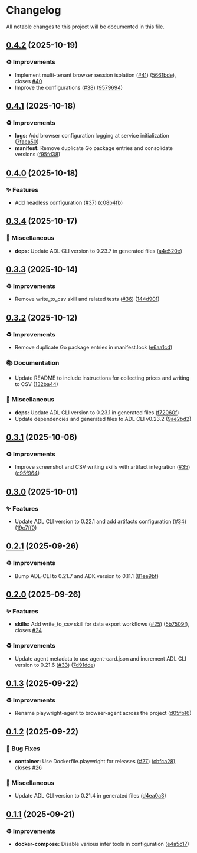 # Changelog

All notable changes to this project will be documented in this file.

## [0.4.2](https://github.com/inference-gateway/browser-agent/compare/v0.4.1...v0.4.2) (2025-10-19)

### ♻️ Improvements

* Implement multi-tenant browser session isolation ([#41](https://github.com/inference-gateway/browser-agent/issues/41)) ([5661bde](https://github.com/inference-gateway/browser-agent/commit/5661bdebbb1b9e069d97de3cc4d51780ee2fe56a)), closes [#40](https://github.com/inference-gateway/browser-agent/issues/40)
* Improve the configurations ([#38](https://github.com/inference-gateway/browser-agent/issues/38)) ([9579694](https://github.com/inference-gateway/browser-agent/commit/9579694e5b877fad9ce394765ff95ab84c5af3f7))

## [0.4.1](https://github.com/inference-gateway/browser-agent/compare/v0.4.0...v0.4.1) (2025-10-18)

### ♻️ Improvements

* **logs:** Add browser configuration logging at service initialization ([7faea50](https://github.com/inference-gateway/browser-agent/commit/7faea50267018038e26ee6f2a0e8af7a645af889))
* **manifest:** Remove duplicate Go package entries and consolidate versions ([f95fd38](https://github.com/inference-gateway/browser-agent/commit/f95fd38f2829caddebd4c819b1a73260e36836e4))

## [0.4.0](https://github.com/inference-gateway/browser-agent/compare/v0.3.4...v0.4.0) (2025-10-18)

### ✨ Features

* Add headless configuration ([#37](https://github.com/inference-gateway/browser-agent/issues/37)) ([c08b4fb](https://github.com/inference-gateway/browser-agent/commit/c08b4fb4d2a7a42c22000037811f3e0dcf6b1509))

## [0.3.4](https://github.com/inference-gateway/browser-agent/compare/v0.3.3...v0.3.4) (2025-10-17)

### 🔧 Miscellaneous

* **deps:** Update ADL CLI version to 0.23.7 in generated files ([a4e520e](https://github.com/inference-gateway/browser-agent/commit/a4e520ef4823e58114d8c994a0061535c1a26177))

## [0.3.3](https://github.com/inference-gateway/browser-agent/compare/v0.3.2...v0.3.3) (2025-10-14)

### ♻️ Improvements

* Remove write_to_csv skill and related tests ([#36](https://github.com/inference-gateway/browser-agent/issues/36)) ([144d901](https://github.com/inference-gateway/browser-agent/commit/144d901cf409200da76b4e90baae074b0c1cbf57))

## [0.3.2](https://github.com/inference-gateway/browser-agent/compare/v0.3.1...v0.3.2) (2025-10-12)

### ♻️ Improvements

* Remove duplicate Go package entries in manifest.lock ([e6aa1cd](https://github.com/inference-gateway/browser-agent/commit/e6aa1cdeba6f1d7aa446f3f2548b2a7f366d39b7))

### 📚 Documentation

* Update README to include instructions for collecting prices and writing to CSV ([132ba44](https://github.com/inference-gateway/browser-agent/commit/132ba442568a4ccbe47e85e189158b5ed85a6054))

### 🔧 Miscellaneous

* **deps:** Update ADL CLI version to 0.23.1 in generated files ([f72060f](https://github.com/inference-gateway/browser-agent/commit/f72060f1204f27d80fffc16cfa5fb6c6e0219bb0))
* Update dependencies and generated files to ADL CLI v0.23.2 ([9ae2bd2](https://github.com/inference-gateway/browser-agent/commit/9ae2bd207e87f4dd3b5e7b14bd6a93d580fa5891))

## [0.3.1](https://github.com/inference-gateway/browser-agent/compare/v0.3.0...v0.3.1) (2025-10-06)

### ♻️ Improvements

* Improve screenshot and CSV writing skills with artifact integration ([#35](https://github.com/inference-gateway/browser-agent/issues/35)) ([c95f964](https://github.com/inference-gateway/browser-agent/commit/c95f964906ff5ab87e2c6b38958bdabf9043a566))

## [0.3.0](https://github.com/inference-gateway/browser-agent/compare/v0.2.1...v0.3.0) (2025-10-01)

### ✨ Features

* Update ADL CLI version to 0.22.1 and add artifacts configuration ([#34](https://github.com/inference-gateway/browser-agent/issues/34)) ([19c7ff0](https://github.com/inference-gateway/browser-agent/commit/19c7ff06ec28371f16d8e0db2eada1570efd4a7e))

## [0.2.1](https://github.com/inference-gateway/browser-agent/compare/v0.2.0...v0.2.1) (2025-09-26)

### ♻️ Improvements

* Bump ADL-CLI to 0.21.7 and ADK version to 0.11.1 ([81ee9bf](https://github.com/inference-gateway/browser-agent/commit/81ee9bf69c5aaa7f2c3a917cf0e9ebad722ed75b))

## [0.2.0](https://github.com/inference-gateway/browser-agent/compare/v0.1.3...v0.2.0) (2025-09-26)

### ✨ Features

* **skills:** Add write_to_csv skill for data export workflows ([#25](https://github.com/inference-gateway/browser-agent/issues/25)) ([5b7509f](https://github.com/inference-gateway/browser-agent/commit/5b7509f3bf96d3f5e6f17c54497e35f4c88aebec)), closes [#24](https://github.com/inference-gateway/browser-agent/issues/24)

### ♻️ Improvements

* Update agent metadata to use agent-card.json and increment ADL CLI version to 0.21.6 ([#33](https://github.com/inference-gateway/browser-agent/issues/33)) ([7d91dde](https://github.com/inference-gateway/browser-agent/commit/7d91dde1d272a11c48db71d77d430489926f45af))

## [0.1.3](https://github.com/inference-gateway/browser-agent/compare/v0.1.2...v0.1.3) (2025-09-22)

### ♻️ Improvements

* Rename playwright-agent to browser-agent across the project ([d05fb16](https://github.com/inference-gateway/browser-agent/commit/d05fb1686bf90ad5d6b0c13f4154849034b57a17))

## [0.1.2](https://github.com/inference-gateway/playwright-agent/compare/v0.1.1...v0.1.2) (2025-09-22)

### 🐛 Bug Fixes

* **container:** Use Dockerfile.playwright for releases ([#27](https://github.com/inference-gateway/playwright-agent/issues/27)) ([cbfca28](https://github.com/inference-gateway/playwright-agent/commit/cbfca28cb5dec69c4357938a2428f0fa926216b9)), closes [#26](https://github.com/inference-gateway/playwright-agent/issues/26)

### 🔧 Miscellaneous

* Update ADL CLI version to 0.21.4 in generated files ([d4ea0a3](https://github.com/inference-gateway/playwright-agent/commit/d4ea0a3b18f2a31f2c1f422defd3e334b956d365))

## [0.1.1](https://github.com/inference-gateway/playwright-agent/compare/v0.1.0...v0.1.1) (2025-09-21)

### ♻️ Improvements

* **docker-compose:** Disable various infer tools in configuration ([e4a5c17](https://github.com/inference-gateway/playwright-agent/commit/e4a5c179b212c11d2291218dc229c98411c45411))
